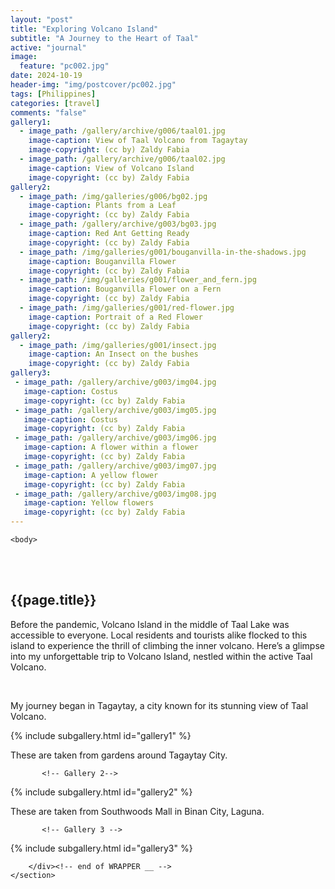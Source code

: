 ```yaml
---
layout: "post"
title: "Exploring Volcano Island"
subtitle: "A Journey to the Heart of Taal"
active: "journal"
image:
  feature: "pc002.jpg"
date: 2024-10-19
header-img: "img/postcover/pc002.jpg"
tags: [Philippines]
categories: [travel]
comments: "false"
gallery1: 
  - image_path: /gallery/archive/g006/taal01.jpg
    image-caption: View of Taal Volcano from Tagaytay 
    image-copyright: (cc by) Zaldy Fabia
  - image_path: /gallery/archive/g006/taal02.jpg
    image-caption: View of Volcano Island 
    image-copyright: (cc by) Zaldy Fabia
gallery2:
  - image_path: /img/galleries/g006/bg02.jpg
    image-caption: Plants from a Leaf
    image-copyright: (cc by) Zaldy Fabia
  - image_path: /gallery/archive/g003/bg03.jpg
    image-caption: Red Ant Getting Ready
    image-copyright: (cc by) Zaldy Fabia
  - image_path: /img/galleries/g001/bouganvilla-in-the-shadows.jpg
    image-caption: Bouganvilla Flower
    image-copyright: (cc by) Zaldy Fabia
  - image_path: /img/galleries/g001/flower_and_fern.jpg
    image-caption: Bouganvilla Flower on a Fern
    image-copyright: (cc by) Zaldy Fabia
  - image_path: /img/galleries/g001/red-flower.jpg
    image-caption: Portrait of a Red Flower
    image-copyright: (cc by) Zaldy Fabia
gallery2: 
  - image_path: /img/galleries/g001/insect.jpg
    image-caption: An Insect on the bushes
    image-copyright: (cc by) Zaldy Fabia
gallery3:
 - image_path: /gallery/archive/g003/img04.jpg
   image-caption: Costus
   image-copyright: (cc by) Zaldy Fabia
 - image_path: /gallery/archive/g003/img05.jpg
   image-caption: Costus
   image-copyright: (cc by) Zaldy Fabia
 - image_path: /gallery/archive/g003/img06.jpg
   image-caption: A flower within a flower
   image-copyright: (cc by) Zaldy Fabia
 - image_path: /gallery/archive/g003/img07.jpg
   image-caption: A yellow flower
   image-copyright: (cc by) Zaldy Fabia
 - image_path: /gallery/archive/g003/img08.jpg
   image-caption: Yellow flowers
   image-copyright: (cc by) Zaldy Fabia
---
```



<html class="no-js" lang="en">
<head>
	<meta content="charset=utf-8">
</head>

    <body>

<section id="content" role="main">
		<div class="wrapper">
	<br><br>
			<h2>{{page.title}}</h2>




<p> Before the pandemic, Volcano Island in the middle of Taal Lake was accessible to everyone. Local residents and tourists alike flocked to this island to experience the thrill of climbing the inner volcano. Here’s a glimpse into my unforgettable trip to Volcano Island, nestled within the active Taal Volcano. </p>
<br>
<p> My journey began in Tagaytay, a city known for its stunning view of Taal Volcano. </p>
<!-- Gallery 1-->
			
{% include subgallery.html id="gallery1" %}

<!-- end of GALLERY __ -->

<p> These are taken from gardens around Tagaytay City.</p>

           <!-- Gallery 2-->
			
{% include subgallery.html id="gallery2" %}

<!-- end of GALLERY __ -->

<p> These are taken from Southwoods Mall in Binan City, Laguna.</p>

           <!-- Gallery 3 -->
			
{% include subgallery.html id="gallery3" %}

<!-- end of GALLERY __ -->

		</div><!-- end of WRAPPER __ -->
	</section>
